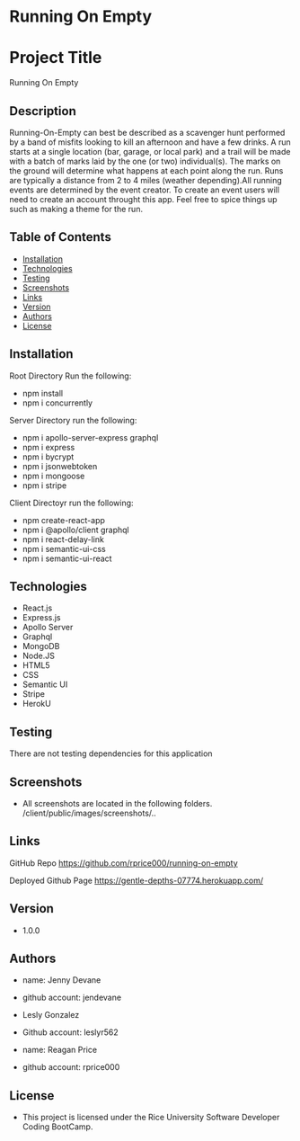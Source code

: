 # Running On Empty


# Project Title
Running On Empty

## Description
Running-On-Empty can best be described as a scavenger hunt performed by a band of misfits looking to kill an afternoon and have a few drinks. A run starts at a single location (bar, garage, or local park) and a trail will be made with a batch of marks laid by the one (or two) individual(s). The marks on the ground will determine what happens at each point along the run. Runs are typically a distance from 2 to 4 miles (weather depending).All running events are determined by the event creator.  To create an event users will need to create an account throught this app. Feel free to spice things up such as making a theme for the run.


## Table of Contents
* [Installation](#installation)
* [Technologies](#technologies)
* [Testing](#testing)
* [Screenshots](#screenshots)
* [Links](#links)
* [Version](#version)
* [Authors](#authors)
* [License](#license)

## Installation
Root Directory Run the following:
- npm install
- npm i concurrently

Server Directory run the following:
- npm i apollo-server-express graphql
- npm i express
- npm i bycrypt
- npm i jsonwebtoken
- npm i mongoose
- npm i stripe

Client Directoyr run the following:
- npm create-react-app
- npm i @apollo/client graphql
- npm i react-delay-link
- npm i semantic-ui-css
- npm i semantic-ui-react

## Technologies
- React.js
- Express.js
- Apollo Server
- Graphql
- MongoDB
- Node.JS
- HTML5
- CSS
- Semantic UI
- Stripe
- HerokU

## Testing
There are not testing dependencies for this application

## Screenshots
- All screenshots are located in the following folders.
/client/public/images/screenshots/..

## Links
GitHub Repo
https://github.com/rprice000/running-on-empty

Deployed Github Page
https://gentle-depths-07774.herokuapp.com/



## Version

- 1.0.0

## Authors

- name: Jenny Devane
- github account: jendevane

- Lesly Gonzalez
- Github account: leslyr562

- name: Reagan Price
- github account: rprice000


## License

- This project is licensed under the Rice University Software Developer Coding BootCamp.

